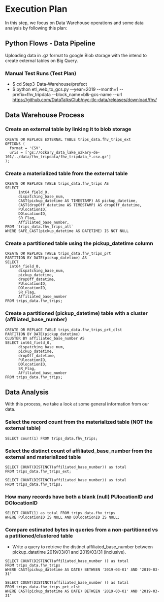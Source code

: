 # Execution Plan

In this step, we focus on Data Warehouse operations and some data analysis by following this plan:

## Python Flows - Data Pipeline

Uploading data in .gz format to google Blob storage with the intend to 
create external tables on Big Query.

### Manual Test Runs (Test Plan)

- $ cd Step3-Data-Warehouse/prefect
- $ python etl_web_to_gcs.py --year=2019 --month=1 --prefix=fhv_tripdata --block_name=blk-gcs-name --url https://github.com/DataTalksClub/nyc-tlc-data/releases/download/fhv/


## Data Warehouse Process

### Create an external table by linking it to blob storage

```
CREATE OR REPLACE EXTERNAL TABLE trips_data.fhv_trips_ext
OPTIONS (
  format = 'CSV',
  uris = ['gs://ozkary_data_lake_ozkary-de-101/../data/fhv_tripdata/fhv_tripdata_*.csv.gz']
);
```


### Create a materialized table from the external table

```
CREATE OR REPLACE TABLE trips_data.fhv_trips AS
SELECT    
      int64_field_0,
      dispatching_base_num,
      CAST(pickup_datetime AS TIMESTAMP) AS pickup_datetime,
      CAST(dropOff_datetime AS TIMESTAMP) AS dropOff_datetime,
      PUlocationID,
      DOlocationID,
      SR_Flag,
      Affiliated_base_number,
FROM `trips_data.fhv_trips_all`
WHERE SAFE_CAST(pickup_datetime AS DATETIME) IS NOT NULL
```

### Create a partitioned table using the pickup_datetime column

```
CREATE OR REPLACE TABLE trips_data.fhv_trips_prt
PARTITION BY DATE(pickup_datetime) AS
SELECT 
  int64_field_0,
      dispatching_base_num,
      pickup_datetime,
      dropOff_datetime,
      PUlocationID,
      DOlocationID,
      SR_Flag,
      Affiliated_base_number
FROM trips_data.fhv_trips;
```

### Create a partitioned (pickup_datetime) table with a cluster (affiliated_base_number)

```
CREATE OR REPLACE TABLE trips_data.fhv_trips_prt_clst
PARTITION BY DATE(pickup_datetime)
CLUSTER BY affiliated_base_number AS
SELECT int64_field_0,
      dispatching_base_num,
      pickup_datetime,
      dropOff_datetime,
      PUlocationID,
      DOlocationID,
      SR_Flag,
      Affiliated_base_number
FROM trips_data.fhv_trips;

```

## Data Analysis

With this process, we take a look at some general information from our data.

### Select the record count from the materialized table (NOT the external table)

```
SELECT count(1) FROM trips_data.fhv_trips;
```

### Select the distinct count of affiliated_base_number  from the external and materialized table

```
SELECT COUNT(DISTINCT(affiliated_base_number)) as total 
FROM trips_data.fhv_trips_ext;

SELECT COUNT(DISTINCT(affiliated_base_number)) as total 
FROM trips_data.fhv_trips;
```
### How many records have both a blank (null) PUlocationID and DOlocationID 

```
SELECT COUNT(1) as total FROM trips_data.fhv_trips
WHERE PUlocationID IS NULL AND DOlocationID IS NULL;
```

### Compare estimated bytes in queries from a non-partitioned  vs a patitioned/clustered table
- Write a query to retrieve the distinct affiliated_base_number between pickup_datetime 2019/03/01 and 2019/03/31 (inclusive).

```
SELECT COUNT(DISTINCT(affiliated_base_number )) as total 
FROM trips_data.fhv_trips
WHERE CAST(pickup_datetime AS DATE) BETWEEN '2019-03-01' AND '2019-03-31'

SELECT COUNT(DISTINCT(affiliated_base_number )) as total 
FROM trips_data.fhv_trips_prt_clst
WHERE CAST(pickup_datetime AS DATE) BETWEEN '2019-03-01' AND '2019-03-31'
```